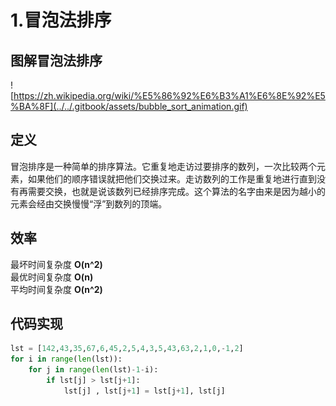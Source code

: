 # 1.冒泡法排序

## 图解冒泡法排序

![https://zh.wikipedia.org/wiki/%E5%86%92%E6%B3%A1%E6%8E%92%E5%BA%8F](../../.gitbook/assets/bubble_sort_animation.gif)

## 定义

冒泡排序是一种简单的排序算法。它重复地走访过要排序的数列，一次比较两个元素，如果他们的顺序错误就把他们交换过来。走访数列的工作是重复地进行直到没有再需要交换，也就是说该数列已经排序完成。这个算法的名字由来是因为越小的元素会经由交换慢慢“浮”到数列的顶端。

## 效率

最坏时间复杂度 **O\(n^2\)**  
最优时间复杂度 **O\(n\)**  
平均时间复杂度 **O\(n^2\)**

## 代码实现

```python
lst = [142,43,35,67,6,45,2,5,4,3,5,43,63,2,1,0,-1,2]
for i in range(len(lst)):
    for j in range(len(lst)-1-i):
        if lst[j] > lst[j+1]:
            lst[j] , lst[j+1] = lst[j+1], lst[j]
```

